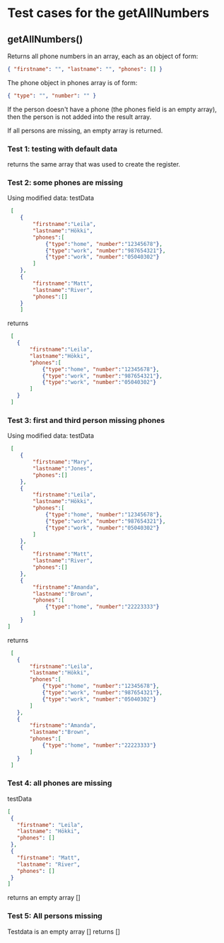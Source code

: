 # Test cases for the getAllNumbers

## **getAllNumbers()**

Returns all phone numbers in an array, each as an object of form:

```json
{ "firstname": "", "lastname": "", "phones": [] }
```

The phone object in phones array is of form:

```json
{ "type": "", "number": "" }
```

If the person doesn't have a phone (the phones field is an empty array), then the person is not added into the result array.

If all persons are missing, an empty array is returned.

### Test 1: testing with default data

returns the same array that was used to create the register.

### Test 2: some phones are missing
Using modified data:
testData
```json
 [
    {
        "firstname":"Leila",
        "lastname":"Hökki",
        "phones":[
            {"type":"home", "number":"12345678"},
            {"type":"work", "number":"987654321"},
            {"type":"work", "number":"05040302"}
        ]
    },
    {
        "firstname":"Matt",
        "lastname":"River",
        "phones":[]
    }
    ]
 ```
 returns 
 ```json
  [
    {
        "firstname":"Leila",
        "lastname":"Hökki",
        "phones":[
            {"type":"home", "number":"12345678"},
            {"type":"work", "number":"987654321"},
            {"type":"work", "number":"05040302"}
        ]
    }
  ]
 ```

 ### Test 3: first and third person missing phones
Using modified data:
testData
```json
 [
    {
        "firstname":"Mary",
        "lastname":"Jones",
        "phones":[]
    },
    {
        "firstname":"Leila",
        "lastname":"Hökki",
        "phones":[
            {"type":"home", "number":"12345678"},
            {"type":"work", "number":"987654321"},
            {"type":"work", "number":"05040302"}
        ]
    },
    {
        "firstname":"Matt",
        "lastname":"River",
        "phones":[]
    },
    {
        "firstname":"Amanda",
        "lastname":"Brown",
        "phones":[
            {"type":"home", "number":"22223333"}
        ]
    }
]
 ```
returns 
 ```json
  [
    {
        "firstname":"Leila",
        "lastname":"Hökki",
        "phones":[
            {"type":"home", "number":"12345678"},
            {"type":"work", "number":"987654321"},
            {"type":"work", "number":"05040302"}
        ]
    },
    {
        "firstname":"Amanda",
        "lastname":"Brown",
        "phones":[
            {"type":"home", "number":"22223333"}
        ]
    }
  ]
 ```

 ### Test 4: all phones are missing
 testData
 ```json
[
  {
    "firstname": "Leila",
    "lastname": "Hökki",
    "phones": []
  },
  {
    "firstname": "Matt",
    "lastname": "River",
    "phones": []
  }
]
```
returns an empty array []

### Test 5: All persons missing
Testdata is an empty array []
returns []